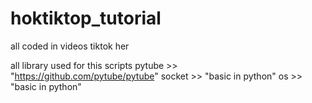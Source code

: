 # hoktiktop_tutorial
all coded in videos tiktok her

all library used for this scripts
pytube >> "https://github.com/pytube/pytube"
socket >> "basic in python"
os     >> "basic in python"
